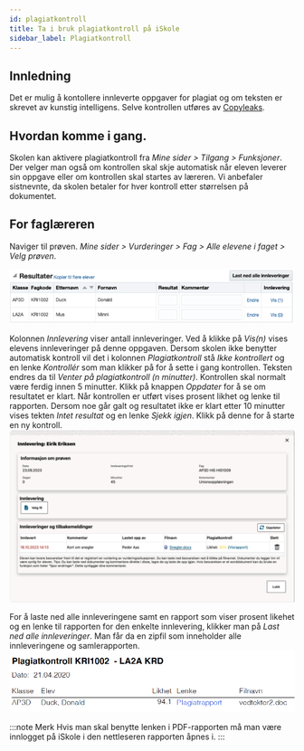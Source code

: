 ```yaml
---
id: plagiatkontroll
title: Ta i bruk plagiatkontroll på iSkole
sidebar_label: Plagiatkontroll
---
```


## Innledning
Det er mulig å kontollere innleverte oppgaver for plagiat og om teksten er skrevet av kunstig intelligens. Selve kontrollen utføres av [Copyleaks](https://copyleaks.com).

## Hvordan komme i gang. 
Skolen kan aktivere plagiatkontroll fra _Mine sider > Tilgang > Funksjoner_. Der velger man også om kontrollen skal skje automatisk når eleven leverer sin oppgave eller om kontrollen skal startes av læreren. Vi anbefaler sistnevnte, da skolen betaler for hver kontroll etter størrelsen på dokumentet.

## For faglæreren
Naviger til prøven. _Mine sider > Vurderinger > Fag > Alle elevene i faget > Velg prøven_. 

![Oversikt over antall innleveringer](/img/innleveringer.png)
 
Kolonnen _Innlevering_ viser antall innleveringer. Ved å klikke på _Vis(n)_ vises elevens innleveringer på denne oppgaven. Dersom skolen ikke benytter automatisk kontroll vil det i kolonnen _Plagiatkontroll_ stå _Ikke kontrollert_ og en lenke _Kontrollér_ som man klikker på for å sette i gang kontrollen. Teksten endres da til _Venter på plagiatkontroll (n minutter)_. Kontrollen skal normalt være ferdig innen 5 minutter. Klikk på knappen _Oppdater_ for å se om resultatet er klart. Når kontrollen er utført vises prosent likhet og lenke til rapporten. Dersom noe går galt og resultatet ikke er klart etter 10 minutter vises tekten _Intet resultat_ og en lenke _Sjekk igjen_. Klikk på denne for å starte en ny kontroll.
![Oversikt over elevs innleveringer](/img/innlevering_vis.png)


For å laste ned alle innleveringene samt en rapport som viser prosent likehet og en lenke til rapporten for den enkelte innlevering, klikker man på _Last ned alle innleveringer_. Man får da en zipfil som inneholder alle innleveringene og samlerapporten.
![Oversikt over antall innleveringer](/img/innlevering_rapport.png)

:::note Merk
Hvis man skal benytte lenken i PDF-rapporten må man være innlogget på iSkole i den nettleseren rapporten åpnes i.
:::

